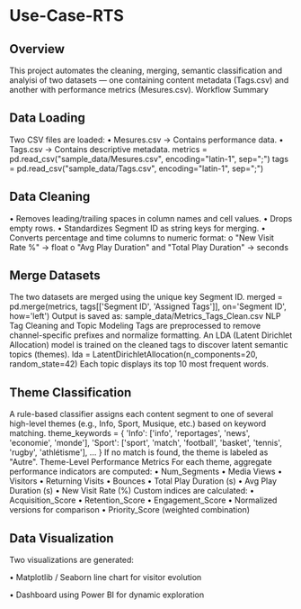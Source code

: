 # Use-Case-RTS
## Overview
This project automates the cleaning, merging, semantic classification and analyisi of two datasets — one containing content metadata (Tags.csv) and another with performance metrics (Mesures.csv).
Workflow Summary
## Data Loading
Two CSV files are loaded:
•	Mesures.csv → Contains performance data.
•	Tags.csv → Contains descriptive metadata.
metrics = pd.read_csv("sample_data/Mesures.csv", encoding="latin-1", sep=";")
tags = pd.read_csv("sample_data/Tags.csv", encoding="latin-1", sep=";")
## Data Cleaning
•	Removes leading/trailing spaces in column names and cell values.
•	Drops empty rows.
•	Standardizes Segment ID as string keys for merging.
•	Converts percentage and time columns to numeric format:
o	"New Visit Rate %" → float
o	"Avg Play Duration" and "Total Play Duration" → seconds
## Merge Datasets
The two datasets are merged using the unique key Segment ID.
merged = pd.merge(metrics, tags[['Segment ID', 'Assigned Tags']], on='Segment ID', how='left')
Output is saved as:
sample_data/Metrics_Tags_Clean.csv
NLP Tag Cleaning and Topic Modeling
Tags are preprocessed to remove channel-specific prefixes and normalize formatting.
An LDA (Latent Dirichlet Allocation) model is trained on the cleaned tags to discover latent semantic topics (themes).
lda = LatentDirichletAllocation(n_components=20, random_state=42)
Each topic displays its top 10 most frequent words.
## Theme Classification
A rule-based classifier assigns each content segment to one of several high-level themes (e.g., Info, Sport, Musique, etc.) based on keyword matching.
theme_keywords = {
    'Info': ['info', 'reportages', 'news', 'economie', 'monde'],
    'Sport': ['sport', 'match', 'football', 'basket', 'tennis', 'rugby', 'athlétisme'],
    ...
}
If no match is found, the theme is labeled as "Autre".
Theme-Level Performance Metrics
For each theme, aggregate performance indicators are computed:
•	Num_Segments
•	Media Views
•	Visitors
•	Returning Visits
•	Bounces
•	Total Play Duration (s)
•	Avg Play Duration (s)
•	New Visit Rate (%)
Custom indices are calculated:
•	Acquisition_Score
•	Retention_Score
•	Engagement_Score
•	Normalized versions for comparison
•	Priority_Score (weighted combination)
## Data Visualization

Two visualizations are generated:

•	Matplotlib / Seaborn line chart for visitor evolution
 
•	Dashboard using Power BI for dynamic exploration
 

